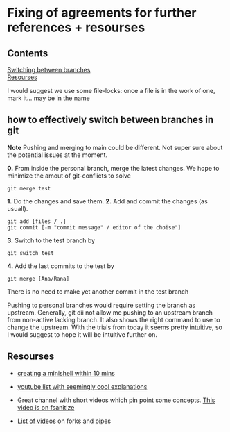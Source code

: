 # Fixing of agreements for further references + resourses
## Contents
[Switching between branches](#how-to-effectively-switch-between-branches-in-git)  
[Resourses](#resourses)

I would suggest we use some file-locks: once a file is in the work of one, mark it... may be in the name

## how to effectively switch between branches in git

**Note** Pushing and merging to main could be different. Not super sure about the potential issues at the moment.

**0.** From inside the personal branch, merge the latest changes. We hope to minimize the amout of git-conflicts to solve
```
git merge test
```
**1.** Do the changes and save them.
**2.** Add and commit the changes (as usuall).
```te
git add [files / .]
git commit [-m "commit message" / editor of the choise"]
```
**3.** Switch to the test branch by 
```
git switch test
```
**4.** Add the last commits to the test by 
```
git merge [Ana/Rana]
```
There is no need to make yet another commit in the test branch

Pushing to personal branches would require setting the branch as upstream. Generally, git dii not allow me pushing to an upstream branch from non-active lacking branch. It also shows the right command to use to change the upstream. With the trials from today it seems pretty intuitive, so I would suggest to hope it will be intuitive further on.

## Resourses
* [creating a minishell within 10 mins](https://youtube.com/watch?v=k6TTj4C0LF0&si=yGn2u-6tZUfh11W1)

* [youtube list with seemingly cool explanations](https://www.youtube.com/watch?v=cIBmeEpsMj0&list=PLxIRFba3rzLzxxZMMbrm_-mkI7mV9G0pj)

* Great channel with short videos which pin point some concepts. [This video is on fsanitize](https://www.youtube.com/watch?v=tEbV21aPSKw&t=80s)

* [List of videos](https://www.youtube.com/playlist?list=PLK4FY1IoDcHG-jUt93Cl7n7XLQDZ0q7Tv) on forks and pipes 
